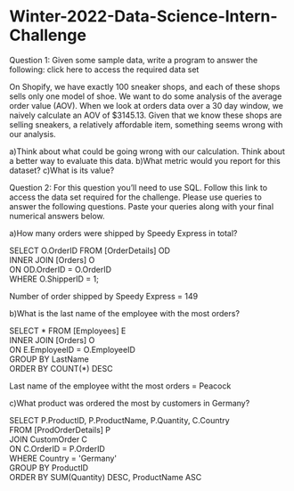 # Winter-2022-Data-Science-Intern-Challenge




Question 1: Given some sample data, write a program to answer the following: click here to access the required data set

On Shopify, we have exactly 100 sneaker shops, and each of these shops sells only one model of shoe. We want to do some analysis of the average order value (AOV). When we look at orders data over a 30 day window, we naively calculate an AOV of $3145.13. Given that we know these shops are selling sneakers, a relatively affordable item, something seems wrong with our analysis. 

a)Think about what could be going wrong with our calculation. Think about a better way to evaluate this data. 
b)What metric would you report for this dataset?
c)What is its value?


Question 2: For this question you’ll need to use SQL. Follow this link to access the data set required for the challenge. Please use queries to answer the following questions. Paste your queries along with your final numerical answers below.

a)How many orders were shipped by Speedy Express in total?


SELECT O.OrderID FROM [OrderDetails] OD\
INNER JOIN [Orders] O\
ON OD.OrderID = O.OrderID\
WHERE O.ShipperID = 1;

Number of order shipped by Speedy Express = 149


b)What is the last name of the employee with the most orders?

SELECT * FROM [Employees] E\
INNER JOIN [Orders] O\
ON E.EmployeeID = O.EmployeeID\
GROUP BY LastName\
ORDER BY COUNT(*) DESC

Last name of the employee witht the most orders = Peacock


c)What product was ordered the most by customers in Germany?

SELECT P.ProductID, P.ProductName, P.Quantity, C.Country\
FROM [ProdOrderDetails] P\
JOIN CustomOrder C\
ON C.OrderID = P.OrderID\
WHERE Country = 'Germany'\
GROUP BY ProductID\
ORDER BY SUM(Quantity) DESC, ProductName ASC






